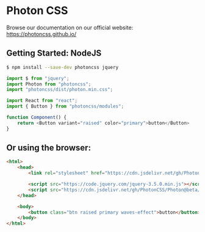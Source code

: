 # Photon CSS

Browse our documentation on our official website: https://photoncss.github.io/

## Getting Started: NodeJS
```bash
$ npm install --save-dev photoncss jquery
```

```javascript
import $ from "jquery";
import Photon from "photoncss";
import "photoncss/dist/photon.min.css";

import React from "react";
import { Button } from "photoncss/modules";

function Component() {
	return <Button variant="raised" color="primary">button</Button>
}
```

## Or using the browser:
```html
<html>
	<head>
		<link rel="stylesheet" href="https://cdn.jsdelivr.net/gh/PhotonCSS/Photon@beta/dist/photon.min.css" />

		<script src="https://code.jquery.com/jquery-3.5.0.min.js"></script>
		<script src="https://cdn.jsdelivr.net/gh/PhotonCSS/Photon@beta/dist/photon.min.js"></script>
	</head>

	<body>
		<button class="btn raised primary waves-effect">button</button>
	</body>
</html>
```

